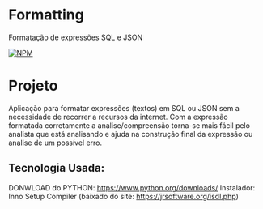 # Formatting
 Formatação de expressões SQL e JSON

[![NPM](https://img.shields.io/npm/l/react)](https://github.com/EduardoGomesJr/Formatting/blob/main/LICENCE)

# Projeto
Aplicação para formatar expressões (textos) em SQL ou JSON sem a necessidade de recorrer a recursos da internet. 
Com a expressão formatada corretamente a analise/compreensão torna-se mais fácil pelo analista que está analisando e ajuda na construção final da expressão ou analise de um possível erro. 

## Tecnologia Usada:
DONWLOAD do PYTHON: https://www.python.org/downloads/
Instalador: Inno Setup Compiler (baixado do site: https://jrsoftware.org/isdl.php)
